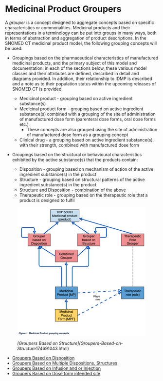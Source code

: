 # Medicinal Product Groupers

A _grouper_ is a concept designed to aggregate concepts based on specific characteristics or commonalities. Medicinal products and their representations in a terminology can be put into groups in many ways, both in terms of abstraction and aggregation of product descriptions. In the SNOMED CT medicinal product model, the following grouping concepts will be used:

  * Groupings based on the pharmaceutical characteristics of manufactured medicinal products, and the primary subject of this model and documentation: in each of the sections below, these various model classes and their attributes are defined, described in detail and diagrams provided. In addition, their relationship to IDMP is described and a note as to their population status within the upcoming releases of SNOMED CT is provided.
    * Medicinal product - grouping based on active ingredient substance(s)
    * Medicinal product form - grouping based on active ingredient substance(s) combined with a grouping of the site of administration of manufactured dose form (parenteral dose forms, oral dose forms etc.)
      * These concepts are also grouped using the site of administration of manufactured dose form as a grouping concept
    * Clinical drug - a grouping based on active ingredient substance(s), with their strength, combined with manufactured dose form
  * Groupings based on the structural or behavioural characteristics exhibited by the active substance(s) that the products contain:  

    * Disposition - grouping based on mechanism of action of the active ingredient substance(s) in the product
    * Structure - grouping based on structural patterns of the active ingredient substance(s) in the product
    * Structure and Disposition - combination of the above
    * Therapeutic role - grouping based on the therapeutic role that a product is designed to fulfil

<figure><img src="images/303923304.png" alt="" title=""><figcaption><p><em> [Groupers Based on Structure](Groupers-Based-on-Structure</em>174691043.html)</p></figcaption></figure>

  

  * [Groupers Based on Disposition](Groupers-Based-on-Disposition_174690991.html)
  * [Groupers Based on Multiple Dispositions, Structures](174691077.html)
  * [Groupers Based on Infusion and or Injection](Groupers-Based-on-Infusion-and-or-Injection_174691096.html)
  * [Groupers Based on Dose form intended site](Groupers-Based-on-Dose-form-intended-site_174690976.html)


